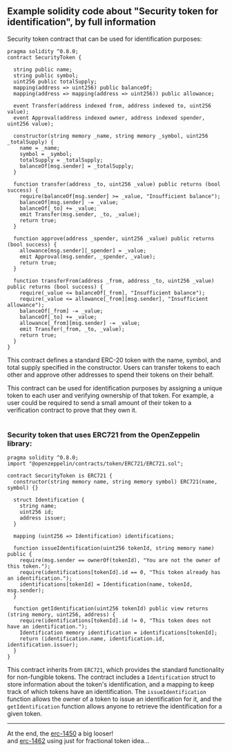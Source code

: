 ## Example solidity code about "Security token for identification", by full information
Security token contract that can be used for identification purposes:
```solidity
pragma solidity ^0.8.0;
contract SecurityToken {

  string public name;
  string public symbol;
  uint256 public totalSupply;
  mapping(address => uint256) public balanceOf;
  mapping(address => mapping(address => uint256)) public allowance;

  event Transfer(address indexed from, address indexed to, uint256 value);
  event Approval(address indexed owner, address indexed spender, uint256 value);

  constructor(string memory _name, string memory _symbol, uint256 _totalSupply) {
    name = _name;
    symbol = _symbol;
    totalSupply = _totalSupply;
    balanceOf[msg.sender] = _totalSupply;
  }

  function transfer(address _to, uint256 _value) public returns (bool success) {
    require(balanceOf[msg.sender] >= _value, "Insufficient balance");
    balanceOf[msg.sender] -= _value;
    balanceOf[_to] += _value;
    emit Transfer(msg.sender, _to, _value);
    return true;
  }

  function approve(address _spender, uint256 _value) public returns (bool success) {
    allowance[msg.sender][_spender] = _value;
    emit Approval(msg.sender, _spender, _value);
    return true;
  }

  function transferFrom(address _from, address _to, uint256 _value) public returns (bool success) {
    require(_value <= balanceOf[_from], "Insufficient balance");
    require(_value <= allowance[_from][msg.sender], "Insufficient allowance");
    balanceOf[_from] -= _value;
    balanceOf[_to] += _value;
    allowance[_from][msg.sender] -= _value;
    emit Transfer(_from, _to, _value);
    return true;
  }
}
```

This contract defines a standard ERC-20 token with the name, symbol, and total supply specified in the constructor. Users can transfer tokens to each other and approve other addresses to spend their tokens on their behalf.

This contract can be used for identification purposes by assigning a unique token to each user and verifying ownership of that token. For example, a user could be required to send a small amount of their token to a verification contract to prove that they own it.

#

### Security token that uses ERC721 from the OpenZeppelin library:
```solidity
pragma solidity ^0.8.0;
import "@openzeppelin/contracts/token/ERC721/ERC721.sol";

contract SecurityToken is ERC721 {
  constructor(string memory name, string memory symbol) ERC721(name, symbol) {}
  
  struct Identification {
    string name;
    uint256 id;
    address issuer;
  }
  
  mapping (uint256 => Identification) identifications;
  
  function issueIdentification(uint256 tokenId, string memory name) public {
    require(msg.sender == ownerOf(tokenId), "You are not the owner of this token.");
    require(identifications[tokenId].id == 0, "This token already has an identification.");
    identifications[tokenId] = Identification(name, tokenId, msg.sender);
  }
  
  function getIdentification(uint256 tokenId) public view returns (string memory, uint256, address) {
    require(identifications[tokenId].id != 0, "This token does not have an identification.");
    Identification memory identification = identifications[tokenId];
    return (identification.name, identification.id, identification.issuer);
  }
}
```

This contract inherits from `ERC721`, which provides the standard functionality for non-fungible tokens. The contract includes a `Identification` struct to store information about the token's identification, and a mapping to keep track of which tokens have an identification. The `issueIdentification` function allows the owner of a token to issue an identification for it, and the `getIdentification` function allows anyone to retrieve the identification for a given token.

---

At the end, the [erc-1450](https://eips.ethereum.org/EIPS/eip-1450) a big looser!\
and [erc-1462](https://eips.ethereum.org/EIPS/eip-1462) using just for fractional token idea...
